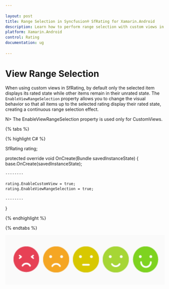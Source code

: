 ```yaml
---

layout: post
title: Range Selection in Syncfusion® SfRating for Xamarin.Android
description: Learn how to perform range selection with custom views in the Rating control using EnableViewRangeSelection property.
platform: Xamarin.Android
control: Rating
documentation: ug

---
```


# View Range Selection

When using custom views in SfRating, by default only the selected item displays its rated state while other items remain in their unrated state. The `EnableViewRangeSelection` property allows you to change the visual behavior so that all items up to the selected rating display their rated state, creating a continuous range selection effect.

N> The EnableViewRangeSelection property is used only for CustomViews. 

{% tabs %}

{% highlight C# %}

SfRating rating;

protected override void OnCreate(Bundle savedInstanceState)
{
    base.OnCreate(savedInstanceState);

    --------

    rating.EnableCustomView = true;
    rating.EnableViewRangeSelection = true;

    --------

}

{% endhighlight %}

{% endtabs %}

![SfRating EnableViewRangeSelection](images/enableviewrangeselection.png)
